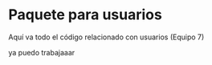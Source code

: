 # Paquete para usuarios

Aquí va todo el código relacionado con usuarios
(Equipo 7)

ya puedo trabajaaar
